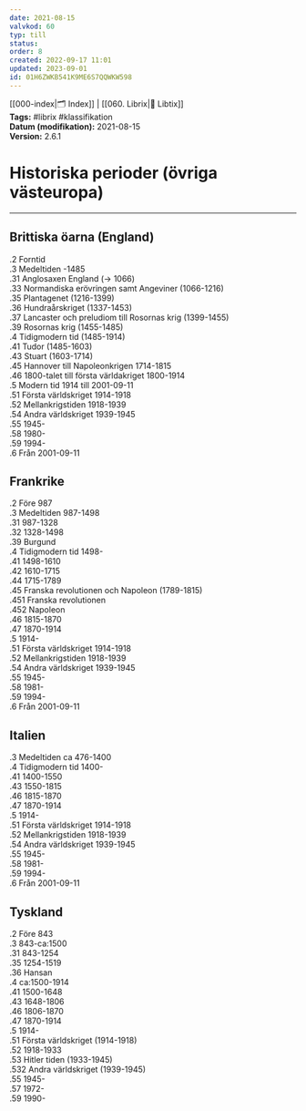 ```yaml
---
date: 2021-08-15
valvkod: 60
typ: till
status: 
order: 8
created: 2022-09-17 11:01
updated: 2023-09-01
id: 01H6ZWKB541K9ME6S7QQWKW598
---
```


[[000-index|🗂 Index]] | [[060. Librix|📇 Libtix]]
<br>**Tags:** #librix #klassifikation
<br>**Datum (modifikation):** 2021-08-15
<br>**Version:** 2.6.1

# Historiska perioder (övriga västeuropa)

---

## Brittiska öarna (England)
.2	 Forntid<br>
.3	 Medeltiden -1485<br>
.31	 Anglosaxen England (-> 1066)<br>
.33  Normandiska erövringen samt Angeviner (1066-1216)<br>
.35  Plantagenet (1216-1399)<br>
.36  Hundraårskriget (1337-1453)<br>
.37  Lancaster och preludiom till Rosornas krig (1399-1455)<br>
.39  Rosornas krig (1455-1485)<br>
.4	 Tidigmodern tid (1485-1914)<br>
.41  Tudor (1485-1603)<br>
.43  Stuart (1603-1714)<br>
.45	 Hannover till Napoleonkrigen 1714-1815<br>
.46	 1800-talet till första världakriget 1800-1914<br>
.5	 Modern tid 1914 till 2001-09-11<br>
.51	 Första världskriget 1914-1918<br>
.52	 Mellankrigstiden 1918-1939<br>
.54	 Andra världskriget 1939-1945<br>
.55	 1945-<br>
.58	 1980-<br>
.59	 1994-<br>
.6	 Från 2001-09-11

## Frankrike
.2	  Före 987<br>
.3	  Medeltiden 987-1498<br>
.31	  987-1328<br>
.32	  1328-1498<br>
.39	  Burgund<br>
.4	  Tidigmodern tid 1498-<br>
.41	  1498-1610<br>
.42	  1610-1715<br>
.44	  1715-1789<br>
.45	  Franska revolutionen och Napoleon (1789-1815)<br>
.451	Franska revolutionen<br>
.452	Napoleon<br>
.46	  1815-1870<br>
.47	  1870-1914<br>
.5	  1914-<br>
.51	  Första världskriget 1914-1918<br>
.52	  Mellankrigstiden 1918-1939<br>
.54	  Andra världskriget 1939-1945<br>
.55	  1945-<br>
.58	  1981-<br>
.59	  1994-<br>
.6	  Från 2001-09-11<br>

## Italien
.3	 Medeltiden ca 476-1400<br>
.4	 Tidigmodern tid 1400-<br>
.41	 1400-1550<br>
.43	 1550-1815<br>
.46	 1815-1870<br>
.47	 1870-1914<br>
.5	 1914-<br>
.51	 Första världskriget 1914-1918<br>
.52  Mellankrigstiden 1918-1939<br>
.54	 Andra världskriget 1939-1945<br>
.55	 1945-<br>
.58	 1981-<br>
.59	 1994-<br>
.6	 Från 2001-09-11<br>

## Tyskland
.2	  Före 843<br>
.3	  843-ca:1500<br>
.31	  843-1254<br>
.35   1254-1519<br>
.36	  Hansan<br>
.4	  ca:1500-1914<br>
.41	  1500-1648<br>
.43   1648-1806<br>
.46	  1806-1870<br>
.47	  1870-1914<br>
.5 	  1914-<br>
.51	  Första världskriget (1914-1918)<br>
.52	  1918-1933<br>
.53	  Hitler tiden (1933-1945)<br>
.532  Andra världskriget (1939-1945)<br>
.55	  1945-<br>
.57	  1972-<br>
.59	  1990-<br>
